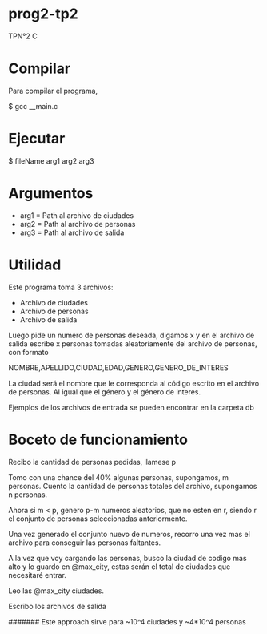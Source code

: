 # prog2-tp2

TPN°2 C

# Compilar

Para compilar el programa,

\$ gcc \_\_main.c

# Ejecutar

\$ fileName arg1 arg2 arg3

# Argumentos

- arg1 = Path al archivo de ciudades
- arg2 = Path al archivo de personas
- arg3 = Path al archivo de salida

# Utilidad

Este programa toma 3 archivos:

- Archivo de ciudades
- Archivo de personas
- Archivo de salida

Luego pide un numero de personas deseada, digamos x
y en el archivo de salida escribe x personas tomadas
aleatoriamente del archivo de personas, con formato

NOMBRE,APELLIDO,CIUDAD,EDAD,GENERO,GENERO_DE_INTERES

La ciudad será el nombre que le corresponda al código
escrito en el archivo de personas. Al igual que el
género y el género de interes.

Ejemplos de los archivos de entrada se pueden encontrar
en la carpeta db

# Boceto de funcionamiento

Recibo la cantidad de personas pedidas, llamese p

Tomo con una chance del 40% algunas personas, supongamos, m personas.
Cuento la cantidad de personas totales del archivo, supongamos n personas.

Ahora si m < p,
genero p-m numeros aleatorios, que no esten en r,
siendo r el conjunto de personas seleccionadas anteriormente.

Una vez generado el conjunto nuevo de numeros,
recorro una vez mas el archivo para conseguir las personas faltantes.

A la vez que voy cargando las personas, busco la ciudad de codigo mas alto
y lo guardo en @max_city, estas serán el total de ciudades que necesitaré entrar.

Leo las @max_city ciudades.

Escribo los archivos de salida

#######
Este approach sirve para ~10^4 ciudades y ~4\*10^4 personas
